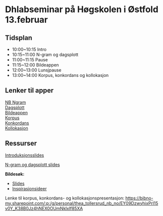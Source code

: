 # Dhlabseminar på Høgskolen i Østfold 13.februar

## Tidsplan 
- 10:00\~10:15 Intro
- 10:15\~11:00 N-gram og dagsplott
- 11:00\~11:15 Pause
- 11:15\~12:00 Bildeappen
- 12:00\~13:00 Lunsjpause
- 13:00\~14:00 Korpus, konkordans og kollokasjon


## Lenker til apper
[NB Ngram](https://www.nb.no/ngram/)  
[Dagsplott](https://dh.nb.no/run/dagsplott/)  
[Bildeappen](https://dh.nb.no/run/bildesok/)  
[Korpus](https://dh.nb.no/run/korpus/)  
[Konkordans](https://dh.nb.no/run/konkordans/)  
[Kollokasjon](https://dh.nb.no/run/kollokasjon/)  

## Ressurser
[Introduksjonsslides](2025-02-14-Intro.pdf)

[N-gram og dagsplott slides](https://bibno-my.sharepoint.com/:p:/g/personal/tita_enstad_nb_no/EaeiVrdMtNJMidzxWm9IPkMB75ZO0g_YfTIVn-I_nioiFA?e=8bYPfd )

**Bildesøk:**
 * [Slides](bildesøk/2025-02-14-Bildesøk.pdf)
 * [Inspirasjonsideer](bildesøk/inspirasjon.md)

Lenke til korpus, konkordans- og kollokasjonspresentasjon: https://bibno-my.sharepoint.com/:p:/g/personal/thea_tollersrud_nb_no/EY09DzwyhixPrI15v0Y_K38B0Jz4hNEX0OUmNkIxIf85XA

